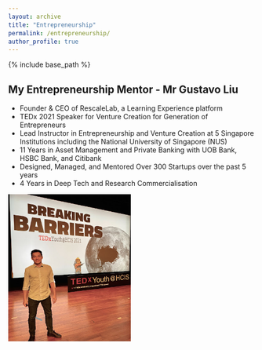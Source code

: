 ```yaml
---
layout: archive
title: "Entrepreneurship"
permalink: /entrepreneurship/
author_profile: true
---
```


{% include base_path %}

## My Entrepreneurship Mentor - Mr Gustavo Liu 
* Founder & CEO of RescaleLab, a Learning Experience platform  
* TEDx 2021 Speaker for Venture Creation for Generation of Entrepreneurs
* Lead Instructor in Entrepreneurship and Venture Creation at 5 Singapore Institutions including the National University of Singapore (NUS)
* 11 Years in Asset Management and Private Banking with UOB Bank, HSBC Bank, and Citibank
* Designed, Managed, and Mentored Over 300 Startups over the past 5 years
* 4 Years in Deep Tech and Research Commercialisation

<a href=”https://www.linkedin.com/in/gustavoliu/“><img src="/images/Gus2.jpg" height="300px" width="250px" class="center"></a>
